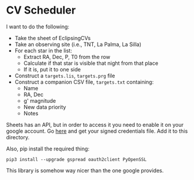 # CV Scheduler


I want to do the following:
  - Take the sheet of EclipsingCVs
  - Take an observing site (i.e., TNT, La Palma, La Silla)
  - For each star in the list:
    - Extract RA, Dec, P, T0 from the row
    - Calculate if that star is visible that night from that place
    - If it is, put it to one side
  - Construct a `targets.lis`, `targets.prg` file
  - Construct a companion CSV file, `targets.txt` containing:
    - Name
    - RA, Dec
    - g' magnitude
    - New data priority
    - Notes

Sheets has an API, but in order to access it you need to enable it on your google account.
Go [here](https://gspread.readthedocs.io/en/latest/oauth2.html) and get your
signed credentials file. Add it to this directory.

Also, pip install the required thing:

```
pip3 install --upgrade gspread oauth2client PyOpenSSL
```

This library is somehow way nicer than the one google provides.


